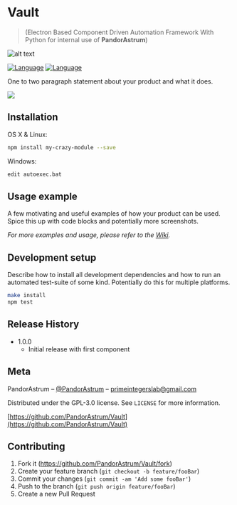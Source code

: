 # Vault
> (Electron Based Component Driven Automation Framework With Python for internal use of **PandorAstrum**)

![alt text][logo]


[![Language][py-image]][py-url]
[![Language][electron-image]][electron-url]


One to two paragraph statement about your product and what it does.

![](header.png)

## Installation

OS X & Linux:

```sh
npm install my-crazy-module --save
```

Windows:

```sh
edit autoexec.bat
```

## Usage example

A few motivating and useful examples of how your product can be used. Spice this up with code blocks and potentially more screenshots.

_For more examples and usage, please refer to the [Wiki][wiki]._

## Development setup

Describe how to install all development dependencies and how to run an automated test-suite of some kind. Potentially do this for multiple platforms.

```sh
make install
npm test
```

## Release History

* 1.0.0
    * Initial release with first component

## Meta

PandorAstrum – [@PandorAstrum](https://twitter.com/PandorAstrum) – primeintegerslab@gmail.com

Distributed under the GPL-3.0 license. See ``LICENSE`` for more information.

[https://github.com/PandorAstrum/Vault](https://github.com/PandorAstrum/Vault)

## Contributing

1. Fork it (<https://github.com/PandorAstrum/Vault/fork>)
2. Create your feature branch (`git checkout -b feature/fooBar`)
3. Commit your changes (`git commit -am 'Add some fooBar'`)
4. Push to the branch (`git push origin feature/fooBar`)
5. Create a new Pull Request

<!-- Markdown link & img dfn's -->
[logo]: https://github.com/PandorAstrum/Vault/blob/master/assets/res/icon/icon.ico "PandorAstrum Vault Hub"
[py-image]: https://img.shields.io/badge/Python-3.6.1-green.svg
[py-url]: https://www.python.org/
[electron-image]: https://img.shields.io/badge/Python-1.8.2-green.svg
[electron-url]: https://electronjs.org/

[npm-image]: https://img.shields.io/npm/v/datadog-metrics.svg?style=flat-square
[npm-url]: https://npmjs.org/package/datadog-metrics
[npm-downloads]: https://img.shields.io/npm/dm/datadog-metrics.svg?style=flat-square

[travis-url]: https://travis-ci.org/dbader/node-datadog-metrics
[wiki]: https://github.com/yourname/yourproject/wiki
